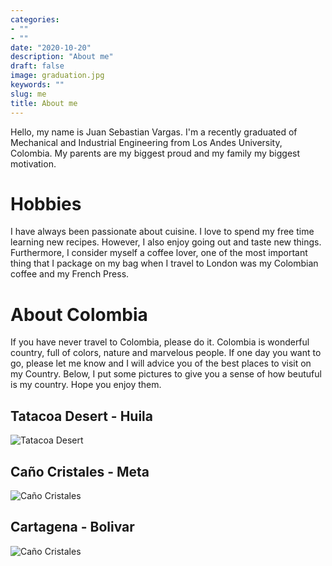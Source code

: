 ```yaml
---
categories:
- ""
- ""
date: "2020-10-20"
description: "About me"
draft: false
image: graduation.jpg
keywords: ""
slug: me
title: About me
---
```



Hello, my name is Juan Sebastian Vargas. I'm a recently graduated of Mechanical and Industrial Engineering from Los Andes University, Colombia. My parents are my biggest proud and my family my biggest motivation. 

# Hobbies

I have always been passionate about cuisine. I love to spend my free time learning new recipes. However, I also enjoy going out and taste new things. Furthermore, I consider myself a coffee lover, one of the most important thing that I package on my bag when I travel to London was my Colombian coffee and my French Press.

# About Colombia

If you have never travel to Colombia, please do it. Colombia is wonderful country, full of colors, nature and marvelous people. If one day you want to go, please let me know and I will advice you of the best places to visit on my Country. Below, I put some pictures to give you a sense of how beutuful is my country. Hope you enjoy them.

## Tatacoa Desert - Huila

![Tatacoa Desert](https://upload.wikimedia.org/wikipedia/commons/1/1c/Desierto_de_La_Tatacoa.jpg)

## Caño Cristales - Meta

![Caño Cristales](https://assets.atlasobscura.com/media/W1siZiIsInVwbG9hZHMvcGxhY2VfaW1hZ2VzLzI0OTFmMDRkZDI1MGI5MzRlZF9DQU7Mg09fQ1JJU1RBTEVTX-KAk19MT1NfT0NIT1NfMDEuanBnIl0sWyJwIiwiY29udmVydCIsIiJdLFsicCIsImNvbnZlcnQiLCItcXVhbGl0eSA4MSAtYXV0by1vcmllbnQiXSxbInAiLCJ0aHVtYiIsIjc4MHg1MjAjIl1d/CAÑO_CRISTALES_–_LOS_OCHOS_01.jpg)

## Cartagena - Bolivar

![Caño Cristales](https://www.globeguide.ca/wp-content/uploads/2014/12/Cartagena-Colombia-scaled.jpg)
